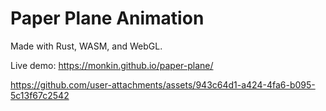 # Paper Plane Animation

Made with Rust, WASM, and WebGL.

Live demo: https://monkin.github.io/paper-plane/

https://github.com/user-attachments/assets/943c64d1-a424-4fa6-b095-5c13f67c2542
